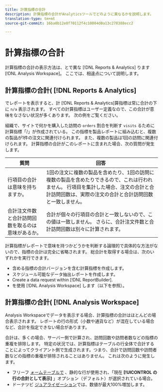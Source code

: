 ```yaml
---
title: 計算指標の合計
description: 計算指標の合計がAnalyticsツールでどのように異なるかを説明します。
translation-type: tm+mt
source-git-commit: 16ba0b12e0f70112f4c10804d0a13c278388ecc2

---
```



# 計算指標の合計

計算指標の合計の表示方法は、とで異な [!DNL Reports & Analytics] ります [!DNL Analysis Workspace]。 ここでは、相違点について説明します。

## 計算指標の合計( [!DNL Reports & Analytics]

でレポートを表示すると、計 [!DNL Reports & Analytics]算指標は常に合計の下に `n/a` 表示されます。 すべての計算指標はユーザー定義なので、この合計が意味をなさない状況が多くあります。 次の例をご覧ください。

組織で、サイトで何かを購入した訪問の `orders` 割合を判断す `visits` るために計算指標「/」が作成されている。 この指標を製品レポートに組み込むと、複数の製品が1件の注文に関連付けられます。 また、複数の製品は1回の訪問に関連付けられます。 計算指標の合計がこのレポートに含まれた場合、次の質問が発生します。

| 質問 | 回答 |
|---|---|
| 行項目の合計は意味を持ちますか。 | 1回の注文に複数の製品を含めたり、1回の訪問に複数の製品を含めたりできるので、これは行われません。 行項目を集計した場合、注文の合計と合計訪問回数は、実際の注文の合計と合計訪問回数と一致しません。 |
| 合計注文件数と合計訪問回数を取るのは意味があるか。 | 合計が個々の行項目の合計と一致しないので、この値は一致しません。 さらに、合計注文件数と合計訪問回数は別々に計算されます。 |

計算指標がレポートで意味を持つかどうかを判断する論理的で具体的な方法がないので、指標の合計は完全に省略されます。 総合計を取得する場合は、次のいずれかを実行できます。

* 含める指標の合計バージョンを含む計算指標を作成します。
* スケジュール可能なデータ抽出レポートを作成します。
* Create a data request within [!DNL ReportBuilder].
* を使用 [!DNL Analysis Workspace] します（以下を参照）。

## 計算指標の合計( [!DNL Analysis Workspace]

Analysis Workspaceでデータを表示する場合、計算指標の合計はほとんどの場合表示されます。 レポートの行の形式（小数や通貨など）が混在している場合など、合計を指定できない場合があります。

合計は、多くの場合、サーバー側で計算され、訪問回数や訪問者数などの指標の重複を排除します。 特定の状況では、計算指標はテーブルの行全体で合計することによってクライアント側で生成されます。つまり、合計で訪問回数や訪問者数などの指標の重複が排除されることはありません。 これは次のように発生します。

* フリーフ [ォームテーブルで](/help/analyze/analysis-workspace/build-workspace-project/column-row-settings/manual-vs-dynamic-rows.md) 、静的な行が使用され、「現在 **[!UICONTROL の行の合計として表示]** 」オプション（デフォルト）が選択されている場合。
* ドーナツビ [ジュアライゼーション](/help/analyze/analysis-workspace/visualizations/donut.md)では、数値が最大100%増加します。
